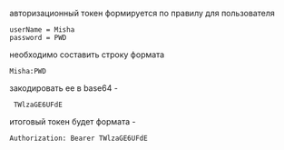 авторизационный токен формируется по правилу
для пользователя 
```
userName = Misha
password = PWD
```
необходимо составить строку формата 
```
Misha:PWD
```
закодировать ее в base64 - 
```
 TWlzaGE6UFdE
```
итоговый токен будет формата - 
```
Authorization: Bearer TWlzaGE6UFdE
```